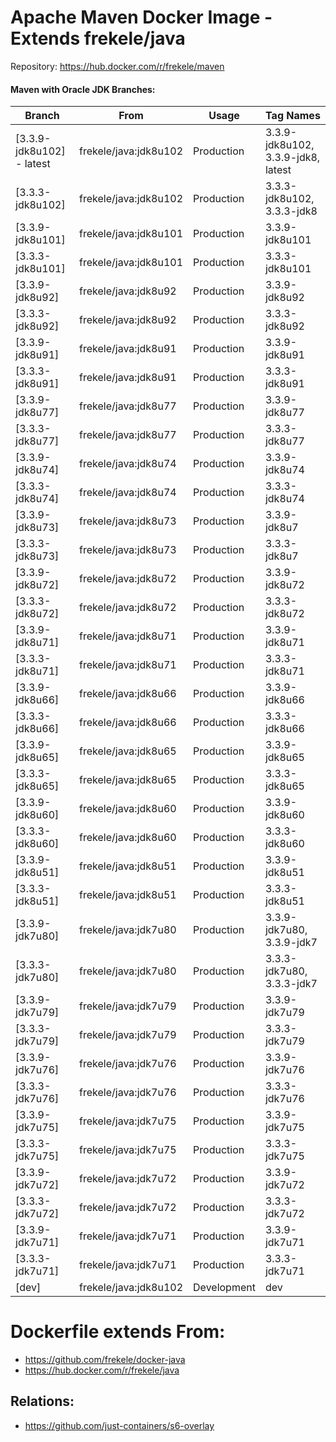 # Apache Maven Docker Image - Extends frekele/java

Repository: https://hub.docker.com/r/frekele/maven

#### Maven with Oracle JDK Branches:
| Branch                      | From                     | Usage        | Tag Names                                  |
| --------------------------- | ------------------------ | ------------ | ------------------------------------------ |
| [3.3.9-jdk8u102] - latest   | frekele/java:jdk8u102    | Production   | 3.3.9-jdk8u102, 3.3.9-jdk8, latest         |
| [3.3.3-jdk8u102]            | frekele/java:jdk8u102    | Production   | 3.3.3-jdk8u102, 3.3.3-jdk8                 |
| [3.3.9-jdk8u101]            | frekele/java:jdk8u101    | Production   | 3.3.9-jdk8u101                             |
| [3.3.3-jdk8u101]            | frekele/java:jdk8u101    | Production   | 3.3.3-jdk8u101                             |
| [3.3.9-jdk8u92]             | frekele/java:jdk8u92     | Production   | 3.3.9-jdk8u92                              |
| [3.3.3-jdk8u92]             | frekele/java:jdk8u92     | Production   | 3.3.3-jdk8u92                              |
| [3.3.9-jdk8u91]             | frekele/java:jdk8u91     | Production   | 3.3.9-jdk8u91                              |
| [3.3.3-jdk8u91]             | frekele/java:jdk8u91     | Production   | 3.3.3-jdk8u91                              |
| [3.3.9-jdk8u77]             | frekele/java:jdk8u77     | Production   | 3.3.9-jdk8u77                              |
| [3.3.3-jdk8u77]             | frekele/java:jdk8u77     | Production   | 3.3.3-jdk8u77                              |
| [3.3.9-jdk8u74]             | frekele/java:jdk8u74     | Production   | 3.3.9-jdk8u74                              |
| [3.3.3-jdk8u74]             | frekele/java:jdk8u74     | Production   | 3.3.3-jdk8u74                              |
| [3.3.9-jdk8u73]             | frekele/java:jdk8u73     | Production   | 3.3.9-jdk8u7                               |
| [3.3.3-jdk8u73]             | frekele/java:jdk8u73     | Production   | 3.3.3-jdk8u7                               |
| [3.3.9-jdk8u72]             | frekele/java:jdk8u72     | Production   | 3.3.9-jdk8u72                              |
| [3.3.3-jdk8u72]             | frekele/java:jdk8u72     | Production   | 3.3.3-jdk8u72                              |
| [3.3.9-jdk8u71]             | frekele/java:jdk8u71     | Production   | 3.3.9-jdk8u71                              |
| [3.3.3-jdk8u71]             | frekele/java:jdk8u71     | Production   | 3.3.3-jdk8u71                              |
| [3.3.9-jdk8u66]             | frekele/java:jdk8u66     | Production   | 3.3.9-jdk8u66                              |
| [3.3.3-jdk8u66]             | frekele/java:jdk8u66     | Production   | 3.3.3-jdk8u66                              |
| [3.3.9-jdk8u65]             | frekele/java:jdk8u65     | Production   | 3.3.9-jdk8u65                              |
| [3.3.3-jdk8u65]             | frekele/java:jdk8u65     | Production   | 3.3.3-jdk8u65                              |
| [3.3.9-jdk8u60]             | frekele/java:jdk8u60     | Production   | 3.3.9-jdk8u60                              |
| [3.3.3-jdk8u60]             | frekele/java:jdk8u60     | Production   | 3.3.3-jdk8u60                              |
| [3.3.9-jdk8u51]             | frekele/java:jdk8u51     | Production   | 3.3.9-jdk8u51                              |
| [3.3.3-jdk8u51]             | frekele/java:jdk8u51     | Production   | 3.3.3-jdk8u51                              |
| [3.3.9-jdk7u80]             | frekele/java:jdk7u80     | Production   | 3.3.9-jdk7u80, 3.3.9-jdk7                  |
| [3.3.3-jdk7u80]             | frekele/java:jdk7u80     | Production   | 3.3.3-jdk7u80, 3.3.3-jdk7                  |
| [3.3.9-jdk7u79]             | frekele/java:jdk7u79     | Production   | 3.3.9-jdk7u79                              |
| [3.3.3-jdk7u79]             | frekele/java:jdk7u79     | Production   | 3.3.3-jdk7u79                              |
| [3.3.9-jdk7u76]             | frekele/java:jdk7u76     | Production   | 3.3.9-jdk7u76                              |
| [3.3.3-jdk7u76]             | frekele/java:jdk7u76     | Production   | 3.3.3-jdk7u76                              |
| [3.3.9-jdk7u75]             | frekele/java:jdk7u75     | Production   | 3.3.9-jdk7u75                              |
| [3.3.3-jdk7u75]             | frekele/java:jdk7u75     | Production   | 3.3.3-jdk7u75                              |
| [3.3.9-jdk7u72]             | frekele/java:jdk7u72     | Production   | 3.3.9-jdk7u72                              |
| [3.3.3-jdk7u72]             | frekele/java:jdk7u72     | Production   | 3.3.3-jdk7u72                              |
| [3.3.9-jdk7u71]             | frekele/java:jdk7u71     | Production   | 3.3.9-jdk7u71                              |
| [3.3.3-jdk7u71]             | frekele/java:jdk7u71     | Production   | 3.3.3-jdk7u71                              |
| [dev]                       | frekele/java:jdk8u102    | Development  | dev                                        |


# Dockerfile extends From:
- https://github.com/frekele/docker-java
- https://hub.docker.com/r/frekele/java


## Relations:
 - https://github.com/just-containers/s6-overlay


[jdk8u102]: https://github.com/frekele/docker-maven/blob/jdk8u102/Dockerfile
[jdk8u101]: https://github.com/frekele/docker-maven/blob/jdk8u101/Dockerfile
[jdk8u92]: https://github.com/frekele/docker-maven/blob/jdk8u92/Dockerfile
[jdk8u91]: https://github.com/frekele/docker-maven/blob/jdk8u91/Dockerfile
[jdk8u77]: https://github.com/frekele/docker-maven/blob/jdk8u77/Dockerfile
[jdk8u74]: https://github.com/frekele/docker-maven/blob/jdk8u74/Dockerfile
[jdk8u73]: https://github.com/frekele/docker-maven/blob/jdk8u73/Dockerfile
[jdk8u72]: https://github.com/frekele/docker-maven/blob/jdk8u72/Dockerfile
[jdk8u71]: https://github.com/frekele/docker-maven/blob/jdk8u71/Dockerfile
[jdk8u66]: https://github.com/frekele/docker-maven/blob/jdk8u66/Dockerfile
[jdk8u65]: https://github.com/frekele/docker-maven/blob/jdk8u65/Dockerfile
[jdk8u60]: https://github.com/frekele/docker-maven/blob/jdk8u60/Dockerfile
[jdk8u51]: https://github.com/frekele/docker-maven/blob/jdk8u51/Dockerfile
[jdk7u80]: https://github.com/frekele/docker-maven/blob/jdk7u80/Dockerfile
[jdk7u79]: https://github.com/frekele/docker-maven/blob/jdk7u79/Dockerfile
[jdk7u76]: https://github.com/frekele/docker-maven/blob/jdk7u76/Dockerfile
[jdk7u75]: https://github.com/frekele/docker-maven/blob/jdk7u75/Dockerfile
[jdk7u72]: https://github.com/frekele/docker-maven/blob/jdk7u72/Dockerfile
[jdk7u71]: https://github.com/frekele/docker-maven/blob/jdk7u71/Dockerfile
[jdk8dev]: https://github.com/frekele/docker-maven/blob/jdk8dev/Dockerfile
[jdk7dev]: https://github.com/frekele/docker-maven/blob/jdk7dev/Dockerfile

